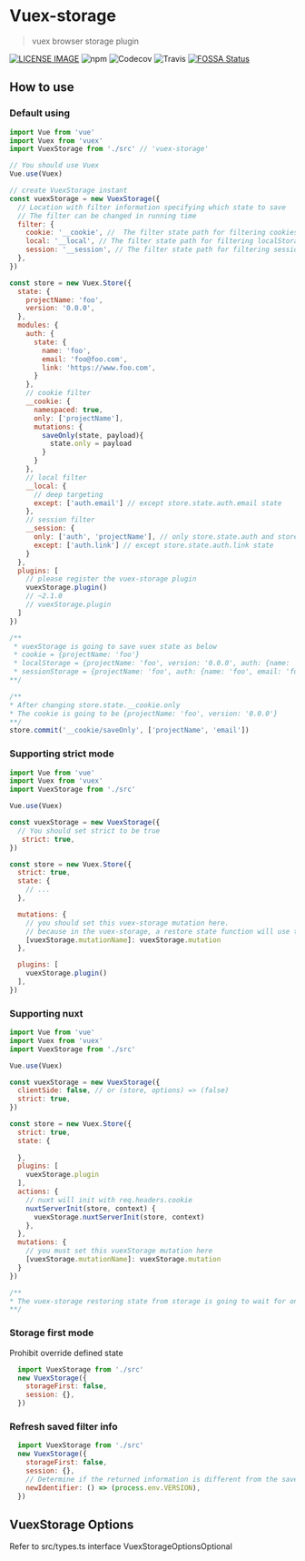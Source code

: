 # Vuex-storage
> vuex browser storage plugin

[![LICENSE IMAGE]](https://www.npmjs.org/package/vuex-storage)
![npm](https://img.shields.io/npm/v/vuex-storage.svg)
![Codecov](https://img.shields.io/codecov/c/github/bichikim/vuex-storage.svg)
![Travis](https://img.shields.io/travis/bichikim/vuex-storage.svg)
[![FOSSA Status](https://app.fossa.io/api/projects/git%2Bgithub.com%2Fbichikim%2Fvuex-storage.svg?type=shield)](https://app.fossa.io/projects/git%2Bgithub.com%2Fbichikim%2Fvuex-storage?ref=badge_shield)

[LICENSE IMAGE]:https://img.shields.io/npm/l/vuex-storage.svg
[NPM LINK]:https://www.npmjs.org/package/vuex-storage
## How to use
### Default using
```javascript
import Vue from 'vue'
import Vuex from 'vuex'
import VuexStorage from './src' // 'vuex-storage'

// You should use Vuex
Vue.use(Vuex)

// create VuexStorage instant
const vuexStorage = new VuexStorage({
  // Location with filter information specifying which state to save
  // The filter can be changed in running time
  filter: {
    cookie: '__cookie', //  The filter state path for filtering cookies to save
    local: '__local', // The filter state path for filtering localStorage to save 
    session: '__session', // The filter state path for filtering sessionStorage to save
  },
})

const store = new Vuex.Store({
  state: {
    projectName: 'foo',
    version: '0.0.0',
  },
  modules: {
    auth: {
      state: {
        name: 'foo',
        email: 'foo@foo.com',
        link: 'https://www.foo.com',
      }
    },
    // cookie filter
    __cookie: {
      namespaced: true,
      only: ['projectName'],
      mutations: {
        saveOnly(state, payload){
          state.only = payload
        }
      }
    },
    // local filter
    __local: {
      // deep targeting
      except: ['auth.email'] // except store.state.auth.email state 
    },
    // session filter
    __session: {
      only: ['auth', 'projectName'], // only store.state.auth and store.state.projectName
      except: ['auth.link'] // except store.state.auth.link state
    }
  },
  plugins: [
    // please register the vuex-storage plugin
    vuexStorage.plugin()
    // ~2.1.0
    // vuexStorage.plugin
  ]
})

/**
 * vuexStorage is going to save vuex state as below
 * cookie = {projectName: 'foo'}
 * localStorage = {projectName: 'foo', version: '0.0.0', auth: {name: 'foo', link: 'https://www.foo.com'}}
 * sessionStorage = {projectName: 'foo', auth: {name: 'foo', email: 'foo@foo.com'}}
**/

/**
* After changing store.state.__cookie.only
* The cookie is going to be {projectName: 'foo', version: '0.0.0'}
**/
store.commit('__cookie/saveOnly', ['projectName', 'email'])

```

### Supporting strict mode
```javascript
import Vue from 'vue'
import Vuex from 'vuex'
import VuexStorage from './src'

Vue.use(Vuex)

const vuexStorage = new VuexStorage({
  // You should set strict to be true
   strict: true,
})

const store = new Vuex.Store({
  strict: true,
  state: {
    // ...
  },

  mutations: {
    // you should set this vuex-storage mutation here.
    // because in the vuex-storage, a restore state function will use the below mutation
    [vuexStorage.mutationName]: vuexStorage.mutation
  },

  plugins: [
    vuexStorage.plugin()
  ],
})

```

### Supporting nuxt
```javascript
import Vue from 'vue'
import Vuex from 'vuex'
import VuexStorage from './src'

Vue.use(Vuex)

const vuexStorage = new VuexStorage({
  clientSide: false, // or (store, options) => (false)
  strict: true,
})

const store = new Vuex.Store({
  strict: true,
  state: {
    
  },
  plugins: [
    vuexStorage.plugin
  ],
  actions: {
    // nuxt will init with req.headers.cookie
    nuxtServerInit(store, context) {
      vuexStorage.nuxtServerInit(store, context)
    },
  },
  mutations: {
    // you must set this vuexStorage mutation here
    [vuexStorage.mutationName]: vuexStorage.mutation
  }
})

/**
* The vuex-storage restoring state from storage is going to wait for onNuxtReady calling
**/

```

### Storage first mode
Prohibit override defined state

```javascript
  import VuexStorage from './src'
  new VuexStorage({
    storageFirst: false,
    session: {},
  })
```

### Refresh saved filter info
```javascript
  import VuexStorage from './src'
  new VuexStorage({
    storageFirst: false,
    session: {},
    // Determine if the returned information is different from the saved version and refresh the saved filter information if different
    newIdentifier: () => (process.env.VERSION),
  })
```

## VuexStorage Options
Refer to src/types.ts interface VuexStorageOptionsOptional



